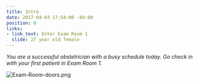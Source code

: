 ```yaml
---
title: Intro
date: 2017-04-03 17:54:00 -04:00
position: 0
links:
- link_text: Enter Exam Room 1
  slide: 27 year old female
---
```


*You are a successful obstetrician with a busy schedule today. Go check in with your first patient in Exam Room 1.*

![Exam-Room-doors.png](/uploads/Exam-Room-doors.png)
